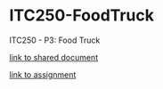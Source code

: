 # ITC250-FoodTruck
ITC250 - P3: Food Truck

[link to shared document](https://docs.google.com/document/d/1BrQ3gpuYSc-njv8WRk09qfZGpuWPiCebkpfh0hPUNF0/edit?usp=sharingm)
  
[link to assignment](https://canvas.seattlecentral.edu/courses/1882846/assignments/17479973?module_item_id=40107145)

